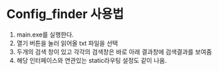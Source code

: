 Config_finder 사용법
====================================

1. main.exe를 실행한다.
2. 열기 버튼을 눌러 읽어올 txt 파일을 선택
3. 두개의 검색 창이 있고 각각의 검색창은 바로 아래 결과창에 검색결과를 보여줌
4. 해당 인터페이스와 연관있는 static라우팅 설정도 같이 나옴.

